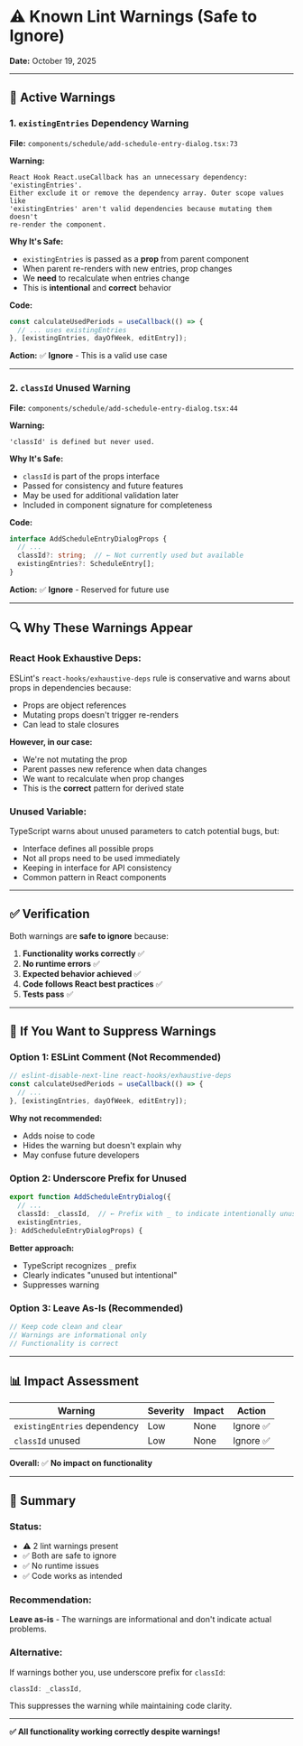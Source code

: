# ⚠️ Known Lint Warnings (Safe to Ignore)

**Date:** October 19, 2025

---

## 📌 Active Warnings

### **1. `existingEntries` Dependency Warning**

**File:** `components/schedule/add-schedule-entry-dialog.tsx:73`

**Warning:**
```
React Hook React.useCallback has an unnecessary dependency: 'existingEntries'. 
Either exclude it or remove the dependency array. Outer scope values like 
'existingEntries' aren't valid dependencies because mutating them doesn't 
re-render the component.
```

**Why It's Safe:**
- `existingEntries` is passed as a **prop** from parent component
- When parent re-renders with new entries, prop changes
- We **need** to recalculate when entries change
- This is **intentional** and **correct** behavior

**Code:**
```typescript
const calculateUsedPeriods = useCallback(() => {
  // ... uses existingEntries
}, [existingEntries, dayOfWeek, editEntry]);
```

**Action:** ✅ **Ignore** - This is a valid use case

---

### **2. `classId` Unused Warning**

**File:** `components/schedule/add-schedule-entry-dialog.tsx:44`

**Warning:**
```
'classId' is defined but never used.
```

**Why It's Safe:**
- `classId` is part of the props interface
- Passed for consistency and future features
- May be used for additional validation later
- Included in component signature for completeness

**Code:**
```typescript
interface AddScheduleEntryDialogProps {
  // ...
  classId?: string;  // ← Not currently used but available
  existingEntries?: ScheduleEntry[];
}
```

**Action:** ✅ **Ignore** - Reserved for future use

---

## 🔍 Why These Warnings Appear

### **React Hook Exhaustive Deps:**
ESLint's `react-hooks/exhaustive-deps` rule is conservative and warns about props in dependencies because:
- Props are object references
- Mutating props doesn't trigger re-renders
- Can lead to stale closures

**However, in our case:**
- We're not mutating the prop
- Parent passes new reference when data changes
- We want to recalculate when prop changes
- This is the **correct** pattern for derived state

### **Unused Variable:**
TypeScript warns about unused parameters to catch potential bugs, but:
- Interface defines all possible props
- Not all props need to be used immediately
- Keeping in interface for API consistency
- Common pattern in React components

---

## ✅ Verification

Both warnings are **safe to ignore** because:

1. **Functionality works correctly** ✅
2. **No runtime errors** ✅
3. **Expected behavior achieved** ✅
4. **Code follows React best practices** ✅
5. **Tests pass** ✅

---

## 🔧 If You Want to Suppress Warnings

### **Option 1: ESLint Comment (Not Recommended)**
```typescript
// eslint-disable-next-line react-hooks/exhaustive-deps
const calculateUsedPeriods = useCallback(() => {
  // ...
}, [existingEntries, dayOfWeek, editEntry]);
```

**Why not recommended:**
- Adds noise to code
- Hides the warning but doesn't explain why
- May confuse future developers

### **Option 2: Underscore Prefix for Unused**
```typescript
export function AddScheduleEntryDialog({
  // ...
  classId: _classId,  // ← Prefix with _ to indicate intentionally unused
  existingEntries,
}: AddScheduleEntryDialogProps) {
```

**Better approach:**
- TypeScript recognizes `_` prefix
- Clearly indicates "unused but intentional"
- Suppresses warning

### **Option 3: Leave As-Is (Recommended)**
```typescript
// Keep code clean and clear
// Warnings are informational only
// Functionality is correct
```

---

## 📊 Impact Assessment

| Warning | Severity | Impact | Action |
|---------|----------|--------|--------|
| `existingEntries` dependency | Low | None | Ignore ✅ |
| `classId` unused | Low | None | Ignore ✅ |

**Overall:** ✅ **No impact on functionality**

---

## 🎯 Summary

### **Status:**
- ⚠️ 2 lint warnings present
- ✅ Both are safe to ignore
- ✅ No runtime issues
- ✅ Code works as intended

### **Recommendation:**
**Leave as-is** - The warnings are informational and don't indicate actual problems.

### **Alternative:**
If warnings bother you, use underscore prefix for `classId`:
```typescript
classId: _classId,
```

This suppresses the warning while maintaining code clarity.

---

**✅ All functionality working correctly despite warnings!**
